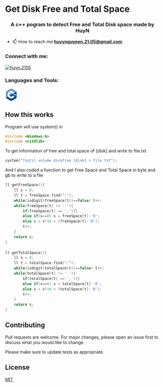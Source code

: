 # Get Disk Free and Total Space
<h3 align="center">A c++ pogram to detect Free and Total Disk space made by HuyN</h3>

- 📫 How to reach me **huyynguyeen.21.05@gmail.com**

<h3 align="left">Connect with me:</h3>
<p align="left">
<a href="https://fb.com/huyn.2105" target="blank"><img align="center" src="https://raw.githubusercontent.com/rahuldkjain/github-profile-readme-generator/master/src/images/icons/Social/facebook.svg" alt="huyn.2105" height="30" width="40" /></a>
</p>

<h3 align="left">Languages and Tools:</h3>
<p align="left"> <a href="https://www.w3schools.com/cpp/" target="_blank" rel="noreferrer"> <img src="https://raw.githubusercontent.com/devicons/devicon/master/icons/cplusplus/cplusplus-original.svg" alt="cplusplus" width="40" height="40"/> </a> </p>

## How this works
Program will use system() in

```cpp
#include <Windows.h>
#include <cstdlib>
```
To get information of free and total space of [disk] and write to file.txt
```cpp
system("fsutil volume diskfree [disk] > file.txt");
```
And I also coded a function to get Free Space and Total Space in byte and gb to write to a file
```cpp
ll getFreeSpace(){
    ll s = 0;
    ll t = freeSpace.find(":");
    while(isdigit(freeSpace[t])==false) t++;
    while(freeSpace[t] != ' '){
        if(freeSpace[t] == ','){}
        else if(s==0) s = freeSpace[t]-'0';
        else s = s*10 + (freeSpace[t]-'0');
        t++;
    }
    return s;
}

ll getTotalSpace(){
    ll s = 0;
    ll t = totalSpace.find(":");
    while(isdigit(totalSpace[t])==false) t++;
    while(totalSpace[t] != ' '){
        if(totalSpace[t] == ','){}
        else if(s==0) s = totalSpace[t]-'0';
        else s = s*10 + (totalSpace[t]-'0');
        t++;
    }
    return s;
}
```

## Contributing
Pull requests are welcome. For major changes, please open an issue first to discuss what you would like to change.

Please make sure to update tests as appropriate.

## License
[MIT](https://choosealicense.com/licenses/mit/)
